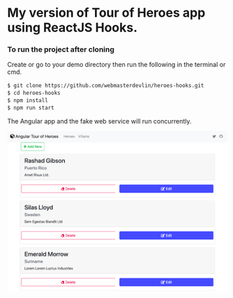 # My version of Tour of Heroes app using ReactJS Hooks.

### To run the project after cloning

Create or go to your demo directory then run the following in the terminal or cmd.

```sh
$ git clone https://github.com/webmasterdevlin/heroes-hooks.git
$ cd heroes-hooks
$ npm install
$ npm run start
```

The Angular app and the fake web service will run concurrently.

![screenshot](./screenshot.png)
